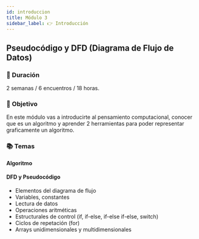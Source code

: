 ```yaml
---
id: introduccion
title: Módulo 3
sidebar_label: 👉 Introducción
---
```


## Pseudocódigo y DFD (Diagrama de Flujo de Datos)

### 📅 Duración

2 semanas / 6 encuentros / 18 horas.

### 🏁 Objetivo

En este módulo vas a introducirte al pensamiento computacional, conocer que es un algoritmo y aprender 2 herramientas para poder representar graficamente un algoritmo.

### 📚 Temas

#### Algoritmo

#### DFD y Pseudocódigo

- Elementos del diagrama de flujo
- Variables, constantes
- Lectura de datos
- Operaciones aritméticas
- Estructurales de control (if, if-else, if-else if-else, switch)
- Ciclos de repetación (for)
- Arrays unidimensionales y multidimensionales

